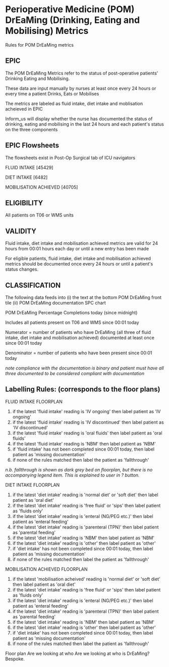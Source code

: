 
# Perioperative Medicine (POM) DrEaMing (Drinking, Eating and Mobilising) Metrics 
Rules for POM DrEaMing metrics


## EPIC
The POM DrEaMing Metrics refer to the status of post-operative patients' Drinking Eating and Mobilising.

These data are input manually by nurses at least once every 24 hours or every time a patient Drinks, Eats or Mobilises

The metrics are labeled as fluid intake, diet intake and moblisation acheieved in EPIC

Inform_us will display whether the nurse has documented the status of drinking, eating and mobilising in the last 24 hours and each patient's status on the three components


## EPIC Flowsheets

The flowsheets exist in Post-Op Surgical tab of ICU navigators

FLUID INTAKE [45429]

DIET INTAKE [6482]

MOBILISATION ACHIEVED [40705]


## ELIGIBILITY
All patients on T06 or WMS units

## VALIDITY
Fluid intake, diet intake and mobilisation achieved metrics are valid for 24 hours from 00:01 hours each day or until a new entry has been made 


For eligible patients, fluid intake, diet intake and mobilisation achieved metrics should be documented once every 24 hours or until a patient's status changes. 


## CLASSIFICATION
The following data feeds into (i) the text at the bottom POM DrEaMing front tile (ii) POM DrEaMing documentation SPC chart

POM DrEaMing Percentage Completions today (since midnight)

Includes all patients present on T06 and WMS since 00:01 today

Numerator = number of patients who have DrEaMing (all three of fluid intake, diet intake and mobilisation achieved) documented at least once since 00:01 today

Denominator = number of patients who have been present since 00:01 today

*note compliance with the documentation is binary and patient must have all three documented to be considered compliant with documentation*


 
## Labelling Rules: (corresponds to the floor plans)

FLUID INTAKE FLOORPLAN

1. if the latest 'fluid intake' reading is 'IV ongoing' then label patient as 'IV ongoing'
2.  if the latest 'fluid intake' reading is 'IV discontinued' then label patient as 'IV discontinued'
3.  if the latest 'fluid intake' reading is 'oral fluids' then label patient as 'oral fluids' 
4.  if the latest 'fluid intake' reading is 'NBM' then label patient as 'NBM'
5.  if 'fluid intake' has not been completed since 00:01 today, then label patient as 'missing documentation'
6.  if none of the rules matched then label the patient as 'fallthrough'
   
  *n.b. fallthrough is shown as dark grey bed on floorplan, but there is no accompanying legend item. This is explained to user in ? button.*

DIET INTAKE FLOORPLAN

1. if the latest 'diet intake' reading is 'normal diet' or 'soft diet' then label patient as 'oral diet'
2.  if the latest 'diet intake' reading is 'free fluid' or 'sips' then label patient as 'fluids only'
3.  if the latest 'diet intake' reading is 'enteral (NG/PEG etc.)' then label patient as 'enteral feeding'
4.  if the latest 'diet intake' reading is  'parenteral (TPN)' then label patient as 'parental feeding'
5.  if the latest 'diet intake' reading is 'NBM' then label patient as 'NBM'
6.  if the latest 'diet intake' reading is 'other' then label patient as 'other'
7.  if 'diet intake' has not been completed since 00:01 today, then label patient as 'missing documentation'
8.  if none of the rules matched then label the patient as 'fallthrough'
   
MOBILISATION ACHIEVED FLOORPLAN

1. if the latest 'mobilisation acheived' reading is 'normal diet' or 'soft diet' then label patient as 'oral diet'
2.  if the latest 'diet intake' reading is 'free fluid' or 'sips' then label patient as 'fluids only'
3.  if the latest 'diet intake' reading is 'enteral (NG/PEG etc.)' then label patient as 'enteral feeding'
4.  if the latest 'diet intake' reading is  'parenteral (TPN)' then label patient as 'parental feeding'
5.  if the latest 'diet intake' reading is 'NBM' then label patient as 'NBM'
6.  if the latest 'diet intake' reading is 'other' then label patient as 'other'
7.  if 'diet intake' has not been completed since 00:01 today, then label patient as 'missing documentation'
8.  if none of the rules matched then label the patient as 'fallthrough'

Floor plan 
Are we looking at who 
Are we looking at who is DrEaMing? Bespoke. 
